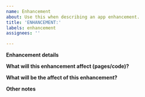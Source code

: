 ```yaml
---
name: Enhancement
about: Use this when describing an app enhancement.
title: 'ENHANCEMENT:'
labels: enhancement
assignees: ''

---
```


**Enhancement details**

**What will this enhancement affect (pages/code)?**


**What will be the affect of this enhancement?**


**Other notes**
